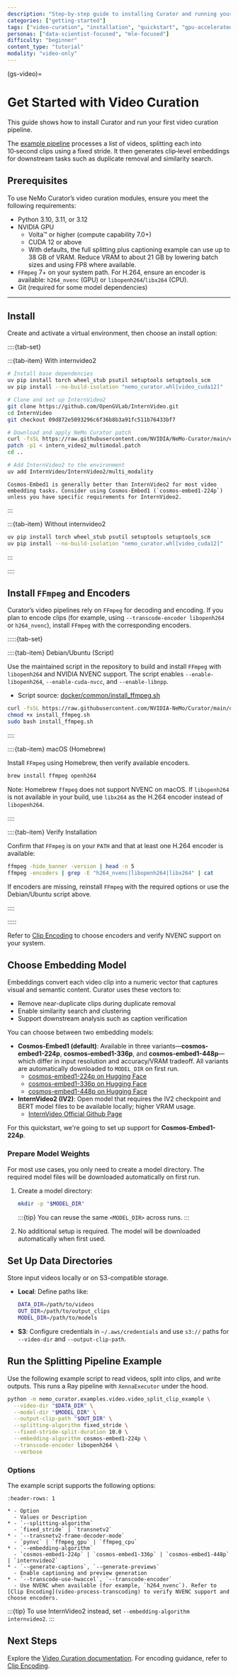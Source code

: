 ```yaml
---
description: "Step-by-step guide to installing Curator and running your first video curation pipeline"
categories: ["getting-started"]
tags: ["video-curation", "installation", "quickstart", "gpu-accelerated", "ray", "python"]
personas: ["data-scientist-focused", "mle-focused"]
difficulty: "beginner"
content_type: "tutorial"
modality: "video-only"
---
```


(gs-video)=

# Get Started with Video Curation

This guide shows how to install Curator and run your first video curation pipeline.

The [example pipeline](#run-the-splitting-pipeline-example) processes a list of videos, splitting each into 10‑second clips using a fixed stride. It then generates clip‑level embeddings for downstream tasks such as duplicate removal and similarity search.

## Prerequisites

To use NeMo Curator’s video curation modules, ensure you meet the following requirements:

- Python 3.10, 3.11, or 3.12
- NVIDIA GPU
  - Volta™ or higher (compute capability 7.0+)
  - CUDA 12 or above
  - With defaults, the full splitting plus captioning example can use up to 38 GB of VRAM. Reduce VRAM to about 21 GB by lowering batch sizes and using FP8 where available.
- `FFmpeg` 7+ on your system path. For H.264, ensure an encoder is available: `h264_nvenc` (GPU) or `libopenh264`/`libx264` (CPU).
- Git (required for some model dependencies)

---

## Install

Create and activate a virtual environment, then choose an install option:

::::{tab-set}

:::{tab-item} With internvideo2

```bash
# Install base dependencies
uv pip install torch wheel_stub psutil setuptools setuptools_scm
uv pip install --no-build-isolation "nemo_curator.whl[video_cuda12]"

# Clone and set up InternVideo2
git clone https://github.com/OpenGVLab/InternVideo.git
cd InternVideo
git checkout 09d872e5093296c6f36b8b3a91fc511b76433bf7

# Download and apply NeMo Curator patch
curl -fsSL https://raw.githubusercontent.com/NVIDIA/NeMo-Curator/main/external/intern_video2_multimodal.patch -o intern_video2_multimodal.patch
patch -p1 < intern_video2_multimodal.patch
cd ..

# Add InternVideo2 to the environment
uv add InternVideo/InternVideo2/multi_modality
```

```{note}
Cosmos-Embed1 is generally better than InternVideo2 for most video embedding tasks. Consider using Cosmos-Embed1 (`cosmos-embed1-224p`) unless you have specific requirements for InternVideo2.
```

:::

:::{tab-item} Without internvideo2

```bash
uv pip install torch wheel_stub psutil setuptools setuptools_scm
uv pip install --no-build-isolation "nemo_curator.whl[video_cuda12]"
```

:::

::::

## Install `FFmpeg` and Encoders

Curator’s video pipelines rely on `FFmpeg` for decoding and encoding. If you plan to encode clips (for example, using `--transcode-encoder libopenh264` or `h264_nvenc`), install `FFmpeg` with the corresponding encoders.

:::::{tab-set}

::::{tab-item} Debian/Ubuntu (Script)

Use the maintained script in the repository to build and install `FFmpeg` with `libopenh264` and NVIDIA NVENC support. The script enables `--enable-libopenh264`, `--enable-cuda-nvcc`, and `--enable-libnpp`.

- Script source: [docker/common/install_ffmpeg.sh](https://github.com/NVIDIA-NeMo/Curator/blob/main/docker/common/install_ffmpeg.sh)

```bash
curl -fsSL https://raw.githubusercontent.com/NVIDIA-NeMo/Curator/main/docker/common/install_ffmpeg.sh -o install_ffmpeg.sh
chmod +x install_ffmpeg.sh
sudo bash install_ffmpeg.sh
```

::::

::::{tab-item} macOS (Homebrew)

Install `FFmpeg` using Homebrew, then verify available encoders.

```bash
brew install ffmpeg openh264
```

Note: Homebrew `ffmpeg` does not support NVENC on macOS. If `libopenh264` is not available in your build, use `libx264` as the H.264 encoder instead of `libopenh264`.

::::

::::{tab-item} Verify Installation

Confirm that `FFmpeg` is on your `PATH` and that at least one H.264 encoder is available:

```bash
ffmpeg -hide_banner -version | head -n 5
ffmpeg -encoders | grep -E "h264_nvenc|libopenh264|libx264" | cat
```

If encoders are missing, reinstall `FFmpeg` with the required options or use the Debian/Ubuntu script above.

::::

:::::

Refer to [Clip Encoding](video-process-transcoding) to choose encoders and verify NVENC support on your system.

## Choose Embedding Model

Embeddings convert each video clip into a numeric vector that captures visual and semantic content. Curator uses these vectors to:

- Remove near-duplicate clips during duplicate removal
- Enable similarity search and clustering
- Support downstream analysis such as caption verification

You can choose between two embedding models:

- **Cosmos-Embed1 (default)**: Available in three variants—**cosmos-embed1-224p**, **cosmos-embed1-336p**, and **cosmos-embed1-448p**—which differ in input resolution and accuracy/VRAM tradeoff. All variants are automatically downloaded to `MODEL_DIR` on first run.  
  - [cosmos-embed1-224p on Hugging Face](https://huggingface.co/nvidia/Cosmos-Embed1-224p)
  - [cosmos-embed1-336p on Hugging Face](https://huggingface.co/nvidia/Cosmos-Embed1-336p)
  - [cosmos-embed1-448p on Hugging Face](https://huggingface.co/nvidia/Cosmos-Embed1-448p)
- **InternVideo2 (IV2)**: Open model that requires the IV2 checkpoint and BERT model files to be available locally; higher VRAM usage. 
  - [InternVideo Official Github Page](https://github.com/OpenGVLab/InternVideo)

For this quickstart, we're going to set up support for **Cosmos-Embed1-224p**.

### Prepare Model Weights

For most use cases, you only need to create a model directory. The required model files will be downloaded automatically on first run.

1. Create a model directory:
   ```bash
   mkdir -p "$MODEL_DIR"
   ```
   :::{tip}
   You can reuse the same `<MODEL_DIR>` across runs.
   :::

2. No additional setup is required. The model will be downloaded automatically when first used.

## Set Up Data Directories

Store input videos locally or on S3-compatible storage.

- **Local**: Define paths like:

  ```bash
  DATA_DIR=/path/to/videos
  OUT_DIR=/path/to/output_clips
  MODEL_DIR=/path/to/models
  ```

- **S3**: Configure credentials in `~/.aws/credentials` and use `s3://` paths for `--video-dir` and `--output-clip-path`.

## Run the Splitting Pipeline Example

Use the following example script to read videos, split into clips, and write outputs. This runs a Ray pipeline with `XennaExecutor` under the hood.

```bash
python -m nemo_curator.examples.video.video_split_clip_example \
  --video-dir "$DATA_DIR" \
  --model-dir "$MODEL_DIR" \
  --output-clip-path "$OUT_DIR" \
  --splitting-algorithm fixed_stride \
  --fixed-stride-split-duration 10.0 \
  --embedding-algorithm cosmos-embed1-224p \
  --transcode-encoder libopenh264 \
  --verbose
```

### Options

The example script supports the following options:

```{list-table} Common Options
:header-rows: 1

* - Option
  - Values or Description
* - `--splitting-algorithm`
  - `fixed_stride` | `transnetv2`
* - `--transnetv2-frame-decoder-mode`
  - `pynvc` | `ffmpeg_gpu` | `ffmpeg_cpu`
* - `--embedding-algorithm`
  - `cosmos-embed1-224p` | `cosmos-embed1-336p` | `cosmos-embed1-448p` | `internvideo2`
* - `--generate-captions`, `--generate-previews`
  - Enable captioning and preview generation
* - `--transcode-use-hwaccel`, `--transcode-encoder`
  - Use NVENC when available (for example, `h264_nvenc`). Refer to [Clip Encoding](video-process-transcoding) to verify NVENC support and choose encoders.
```

:::{tip}
To use InternVideo2 instead, set `--embedding-algorithm internvideo2`.
:::

## Next Steps

Explore the [Video Curation documentation](video-overview). For encoding guidance, refer to [Clip Encoding](video-process-transcoding).
